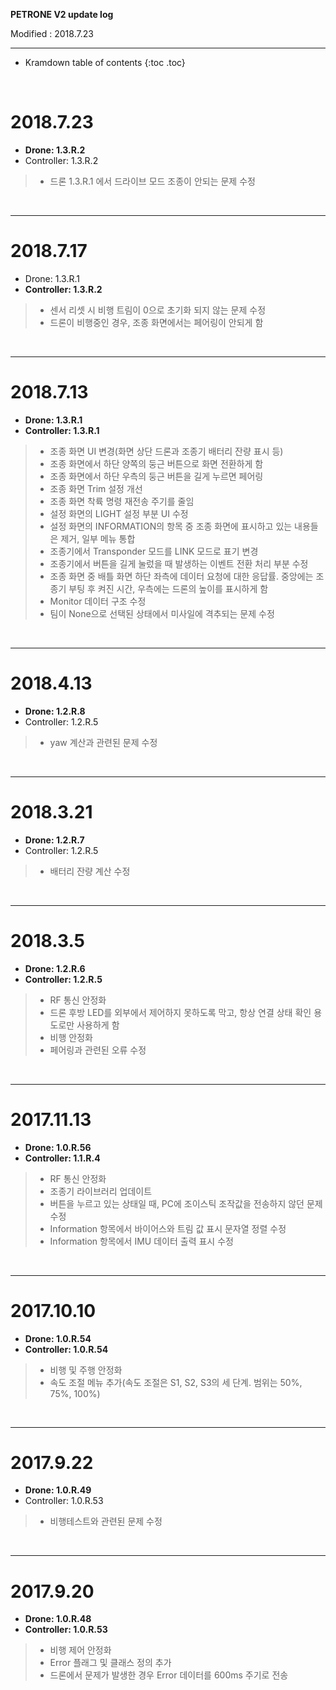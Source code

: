 **PETRONE V2 update log**

Modified : 2018.7.23

---

* Kramdown table of contents
{:toc .toc}


<br>


# 2018.7.23

- **Drone: 1.3.R.2**
- Controller: 1.3.R.2

> - 드론 1.3.R.1 에서 드라이브 모드 조종이 안되는 문제 수정

<br>

---



# 2018.7.17

- Drone: 1.3.R.1
- **Controller: 1.3.R.2**

> - 센서 리셋 시 비행 트림이 0으로 초기화 되지 않는 문제 수정
> - 드론이 비행중인 경우, 조종 화면에서는 페어링이 안되게 함

<br>

---



# 2018.7.13

- **Drone: 1.3.R.1**
- **Controller: 1.3.R.1**

> - 조종 화면 UI 변경(화면 상단 드론과 조종기 배터리 잔량 표시 등)
> - 조종 화면에서 하단 양쪽의 둥근 버튼으로 화면 전환하게 함
> - 조종 화면에서 하단 우측의 둥근 버튼을 길게 누르면 페어링
> - 조종 화면 Trim 설정 개선
> - 조종 화면 착륙 명령 재전송 주기를 줄임
> - 설정 화면의 LIGHT 설정 부분 UI 수정
> - 설정 화면의 INFORMATION의 항목 중 조종 화면에 표시하고 있는 내용들은 제거, 일부 메뉴 통합
> - 조종기에서 Transponder 모드를 LINK 모드로 표기 변경
> - 조종기에서 버튼을 길게 눌렀을 때 발생하는 이벤트 전환 처리 부분 수정
> - 조종 화면 중 배틀 화면 하단 좌측에 데이터 요청에 대한 응답률. 중앙에는 조종기 부팅 후 켜진 시간, 우측에는 드론의 높이를 표시하게 함
> - Monitor 데이터 구조 수정
> - 팀이 None으로 선택된 상태에서 미사일에 격추되는 문제 수정

<br>

---



# 2018.4.13

- **Drone: 1.2.R.8**
- Controller: 1.2.R.5

> - yaw 계산과 관련된 문제 수정

<br>

---



# 2018.3.21

- **Drone: 1.2.R.7**
- Controller: 1.2.R.5

> - 배터리 잔량 계산 수정

<br>

---



# 2018.3.5

- **Drone: 1.2.R.6**
- **Controller: 1.2.R.5**

> - RF 통신 안정화
> - 드론 후방 LED를 외부에서 제어하지 못하도록 막고, 항상 연결 상태 확인 용도로만 사용하게 함
> - 비행 안정화
> - 페어링과 관련된 오류 수정

<br>

---


# 2017.11.13

- **Drone: 1.0.R.56**
- **Controller: 1.1.R.4**

> - RF 통신 안정화
> - 조종기 라이브러리 업데이트
> - 버튼을 누르고 있는 상태일 때, PC에 조이스틱 조작값을 전송하지 않던 문제 수정
> - Information 항목에서 바이어스와 트림 값 표시 문자열 정렬 수정
> - Information 항목에서 IMU 데이터 출력 표시 수정

<br>

---


# 2017.10.10

- **Drone: 1.0.R.54**
- **Controller: 1.0.R.54**

> - 비행 및 주행 안정화
> - 속도 조절 메뉴 추가(속도 조절은 S1, S2, S3의 세 단계. 범위는 50%, 75%, 100%)

<br>

---


# 2017.9.22

- **Drone: 1.0.R.49**
- Controller: 1.0.R.53

> - 비행테스트와 관련된 문제 수정

<br>

---


# 2017.9.20

- **Drone: 1.0.R.48**
- **Controller: 1.0.R.53**

> - 비행 제어 안정화
> - Error 플래그 및 클래스 정의 추가
> - 드론에서 문제가 발생한 경우 Error 데이터를 600ms 주기로 전송

<br>

